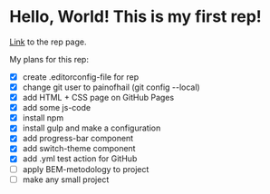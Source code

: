 # Hello, World! This is my first rep!

[Link](https://painofhail.github.io/first-rep/) to the rep page.

My plans for this rep:

- [x] create .editorconfig-file for rep
- [x] change git user to painofhail (git config --local)
- [x] add HTML + CSS page on GitHub Pages
- [x] add some js-code
- [x] install npm
- [x] install gulp and make a configuration
- [x] add progress-bar component
- [x] add switch-theme component
- [x] add .yml test action for GitHub
- [ ] apply BEM-metodology to project
- [ ] make any small project
